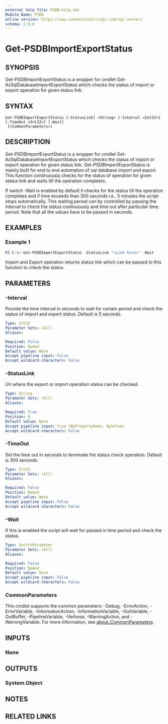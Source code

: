 ```yaml
---
external help file: PSDB-help.xml
Module Name: PSDB
online version: https://www.connectionstrings.com/sql-server/
schema: 2.0.0
---
```


# Get-PSDBImportExportStatus

## SYNOPSIS

Get-PSDBImportExportStatus is a wrapper for cmdlet Get-AzSqlDatabaseImportExportStatus which checks the status of import or export operation for given status link.

## SYNTAX

```
Get-PSDBImportExportStatus [-StatusLink] <String> [-Interval <Int32>] [-TimeOut <Int32>] [-Wait]
 [<CommonParameters>]
```

## DESCRIPTION

Get-PSDBImportExportStatus is a wrapper for cmdlet Get-AzSqlDatabaseImportExportStatus which checks the status of import or export operation for given status link.
Get-PSDBImportExportStatus is mainly built for end to end automation of sql database import and export. This function continuously checks for the status of operation for given status link and waits till the operation completes.

If switch -Wait is enabled by default it checks for the status till the operation completes and if time exceeds than 300 seconds i.e., 5 minutes the script stops automatically. This waiting period can by controlled by passing the interval to check the status continuously and time out after particular time period. Note that all the values have to be passed in seconds.

## EXAMPLES

### Example 1

```powershell
PS C:\> Get-PSDBImportExportStatus -StatusLink "<Link here>" -Wait
```

Import and Export operation returns status link which can be passed to this function to check the status.

## PARAMETERS

### -Interval

Provide the time interval in seconds to wait for certain period and check the status of import and export status. Default is 5 seconds.

```yaml
Type: Int32
Parameter Sets: (All)
Aliases:

Required: False
Position: Named
Default value: None
Accept pipeline input: False
Accept wildcard characters: False
```

### -StatusLink

Url where the export or import operation status can be checked.

```yaml
Type: String
Parameter Sets: (All)
Aliases:

Required: True
Position: 0
Default value: None
Accept pipeline input: True (ByPropertyName, ByValue)
Accept wildcard characters: False
```

### -TimeOut

Set the time out in seconds to terminate the status check operation. Default is 300 seconds.

```yaml
Type: Int32
Parameter Sets: (All)
Aliases:

Required: False
Position: Named
Default value: None
Accept pipeline input: False
Accept wildcard characters: False
```

### -Wait

If this is enabled the script will wait for passed in time period and check the status.

```yaml
Type: SwitchParameter
Parameter Sets: (All)
Aliases:

Required: False
Position: Named
Default value: None
Accept pipeline input: False
Accept wildcard characters: False
```

### CommonParameters
This cmdlet supports the common parameters: -Debug, -ErrorAction, -ErrorVariable, -InformationAction, -InformationVariable, -OutVariable, -OutBuffer, -PipelineVariable, -Verbose, -WarningAction, and -WarningVariable. For more information, see [about_CommonParameters](http://go.microsoft.com/fwlink/?LinkID=113216).

## INPUTS

### None

## OUTPUTS

### System.Object

## NOTES

## RELATED LINKS
